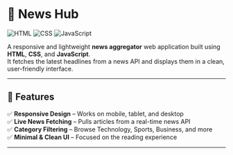 # 📰 News Hub

![HTML](https://img.shields.io/badge/HTML-orange?logo=html5&logoColor=white)
![CSS](https://img.shields.io/badge/CSS-blue?logo=css3&logoColor=white)
![JavaScript](https://img.shields.io/badge/JavaScript-yellow?logo=javascript&logoColor=black)

A responsive and lightweight **news aggregator** web application built using **HTML**, **CSS**, and **JavaScript**.  
It fetches the latest headlines from a news API and displays them in a clean, user-friendly interface.

---

## 🚀 Features

✅ **Responsive Design** – Works on mobile, tablet, and desktop  
✅ **Live News Fetching** – Pulls articles from a real-time news API  
✅ **Category Filtering** – Browse Technology, Sports, Business, and more  
✅ **Minimal & Clean UI** – Focused on the reading experience  

---


